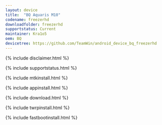 ```yaml
---
layout: device
title:  "BQ Aquaris M10"
codename: freezerhd
downloadfolder: freezerhd 
supportstatus: Current
maintainer: Kra1o5
oem: BQ
devicetree: https://github.com/TeamWin/android_device_bq_freezerhd
---
```


{% include disclaimer.html %}

{% include supportstatus.html %}

{% include mtkinstall.html %}

{% include appinstall.html %}

{% include download.html %}

{% include twrpinstall.html %}

{% include fastbootinstall.html %}
